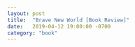 ```yaml
---
layout: post
title:  "Brave New World [Book Review]"
date:   2019-04-12 19:00:00 -0700
category: "book"
---
```

